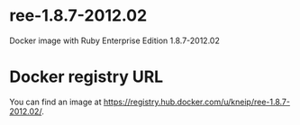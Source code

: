 # ree-1.8.7-2012.02

Docker image with Ruby Enterprise Edition 1.8.7-2012.02

# Docker registry URL

You can find an image at https://registry.hub.docker.com/u/kneip/ree-1.8.7-2012.02/.
